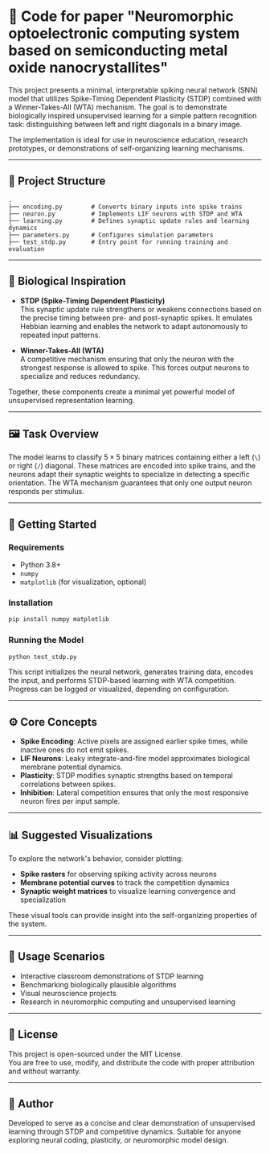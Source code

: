# 🧠 Code for paper "Neuromorphic optoelectronic computing system based on semiconducting metal oxide nanocrystallites"

This project presents a minimal, interpretable spiking neural network (SNN) model that utilizes Spike-Timing Dependent Plasticity (STDP) combined with a Winner-Takes-All (WTA) mechanism. The goal is to demonstrate biologically inspired unsupervised learning for a simple pattern recognition task: distinguishing between left and right diagonals in a binary image.

The implementation is ideal for use in neuroscience education, research prototypes, or demonstrations of self-organizing learning mechanisms.

---

## 📂 Project Structure

```
.
├── encoding.py        # Converts binary inputs into spike trains
├── neuron.py          # Implements LIF neurons with STDP and WTA
├── learning.py        # Defines synaptic update rules and learning dynamics
├── parameters.py      # Configures simulation parameters
├── test_stdp.py       # Entry point for running training and evaluation
```

---

## 🧬 Biological Inspiration

- **STDP (Spike-Timing Dependent Plasticity)**  
  This synaptic update rule strengthens or weakens connections based on the precise timing between pre- and post-synaptic spikes. It emulates Hebbian learning and enables the network to adapt autonomously to repeated input patterns.

- **Winner-Takes-All (WTA)**  
  A competitive mechanism ensuring that only the neuron with the strongest response is allowed to spike. This forces output neurons to specialize and reduces redundancy.

Together, these components create a minimal yet powerful model of unsupervised representation learning.

---

## 🖼️ Task Overview

The model learns to classify $5 \times 5$ binary matrices containing either a left (`\`) or right (`/`) diagonal. These matrices are encoded into spike trains, and the neurons adapt their synaptic weights to specialize in detecting a specific orientation. The WTA mechanism guarantees that only one output neuron responds per stimulus.

---

## 🚀 Getting Started

### Requirements

- Python 3.8+
- `numpy`
- `matplotlib` (for visualization, optional)

### Installation

```bash
pip install numpy matplotlib
```

### Running the Model

```bash
python test_stdp.py
```

This script initializes the neural network, generates training data, encodes the input, and performs STDP-based learning with WTA competition. Progress can be logged or visualized, depending on configuration.

---

## ⚙️ Core Concepts

- **Spike Encoding**: Active pixels are assigned earlier spike times, while inactive ones do not emit spikes.
- **LIF Neurons**: Leaky integrate-and-fire model approximates biological membrane potential dynamics.
- **Plasticity**: STDP modifies synaptic strengths based on temporal correlations between spikes.
- **Inhibition**: Lateral competition ensures that only the most responsive neuron fires per input sample.

---

## 📊 Suggested Visualizations

To explore the network's behavior, consider plotting:
- **Spike rasters** for observing spiking activity across neurons
- **Membrane potential curves** to track the competition dynamics
- **Synaptic weight matrices** to visualize learning convergence and specialization

These visual tools can provide insight into the self-organizing properties of the system.

---

## 🧪 Usage Scenarios

- Interactive classroom demonstrations of STDP learning
- Benchmarking biologically plausible algorithms
- Visual neuroscience projects
- Research in neuromorphic computing and unsupervised learning

---

## 🧾 License

This project is open-sourced under the MIT License.  
You are free to use, modify, and distribute the code with proper attribution and without warranty.

---

## 👤 Author

Developed to serve as a concise and clear demonstration of unsupervised learning through STDP and competitive dynamics. Suitable for anyone exploring neural coding, plasticity, or neuromorphic model design.


